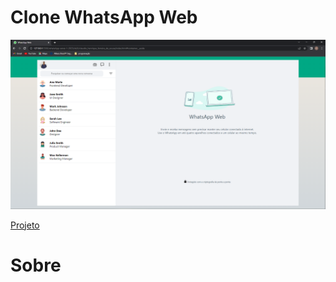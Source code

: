 # Clone WhatsApp Web

![](./recursos/img/tela-whatts.png)

[Projeto](https://github.com/ClaudioSousa44/whatsApp-senai-1-2023.git)

# Sobre


